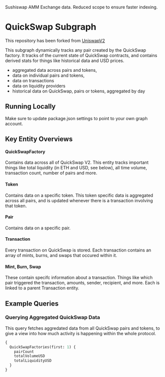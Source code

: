Sushiswap AMM Exchange data. Reduced scope to ensure faster indexing.

# QuickSwap Subgraph

This repository has been forked from [UniswapV2]()

This subgraph dynamically tracks any pair created by the QuickSwap factory. It tracks of the current state of QuickSwap contracts, and contains derived stats for things like historical data and USD prices.

- aggregated data across pairs and tokens,
- data on individual pairs and tokens,
- data on transactions
- data on liquidity providers
- historical data on QuickSwap, pairs or tokens, aggregated by day

## Running Locally

Make sure to update package.json settings to point to your own graph account.

## Key Entity Overviews

#### QuickSwapFactory

Contains data across all of QuickSwap V2. This entity tracks important things like total liquidity (in ETH and USD, see below), all time volume, transaction count, number of pairs and more.

#### Token

Contains data on a specific token. This token specific data is aggregated across all pairs, and is updated whenever there is a transaction involving that token.

#### Pair

Contains data on a specific pair.

#### Transaction

Every transaction on QuickSwap is stored. Each transaction contains an array of mints, burns, and swaps that occured within it.

#### Mint, Burn, Swap

These contain specifc information about a transaction. Things like which pair triggered the transaction, amounts, sender, recipient, and more. Each is linked to a parent Transaction entity.

## Example Queries

### Querying Aggregated QuickSwap Data

This query fetches aggredated data from all QuickSwap pairs and tokens, to give a view into how much activity is happening within the whole protocol.

```graphql
{
  QuickSwapFactories(first: 1) {
    pairCount
    totalVolumeUSD
    totalLiquidityUSD
  }
}
```

